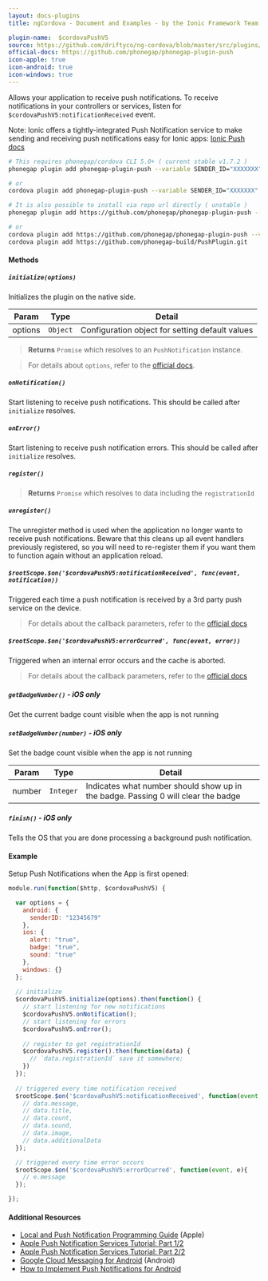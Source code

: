 ```yaml
---
layout: docs-plugins
title: ngCordova - Document and Examples - by the Ionic Framework Team

plugin-name:  $cordovaPushV5
source: https://github.com/driftyco/ng-cordova/blob/master/src/plugins/push_v5.js
official-docs: https://github.com/phonegap/phonegap-plugin-push
icon-apple: true
icon-android: true
icon-windows: true
---
```



Allows your application to receive push notifications. To receive notifications in your controllers or services, listen for `$cordovaPushV5:notificationReceived` event.

Note: Ionic offers a tightly-integrated Push Notification service to make sending and receiving push notifications easy for Ionic apps: [Ionic Push docs](http://docs.ionic.io/v1.0/docs/push-from-scratch)


```bash
# This requires phonegap/cordova CLI 5.0+ ( current stable v1.7.2 )
phonegap plugin add phonegap-plugin-push --variable SENDER_ID="XXXXXXX"

# or
cordova plugin add phonegap-plugin-push --variable SENDER_ID="XXXXXXX"

# It is also possible to install via repo url directly ( unstable )
phonegap plugin add https://github.com/phonegap/phonegap-plugin-push --variable SENDER_ID="XXXXXXX"

# or
cordova plugin add https://github.com/phonegap/phonegap-plugin-push --variable SENDER_ID="XXXXXXX"
cordova plugin add https://github.com/phonegap-build/PushPlugin.git
```

#### Methods

##### `initialize(options)`
Initializes the plugin on the native side.

| Param        | Type           | Detail  |
| ------------ |----------------| --------|
| options      | `Object`       | Configuration object for setting default values |

> **Returns** `Promise` which resolves to an `PushNotification` instance.

> For details about `options`, refer to the [official docs](https://github.com/phonegap/phonegap-plugin-push/blob/master/docs/API.md).

##### `onNotification()`
Start listening to receive push notifications.  This should be called after `initialize` resolves.

##### `onError()`
Start listening to receive push notification errors.  This should be called after `initialize` resolves.

##### `register()`
> **Returns** `Promise` which resolves to data including the `registrationId`

##### `unregister()`
The unregister method is used when the application no longer wants to receive push notifications. Beware that this cleans up all event handlers previously registered, so you will need to re-register them if you want them to function again without an application reload.

##### `$rootScope.$on('$cordovaPushV5:notificationReceived', func(event, notification))`
Triggered each time a push notification is received by a 3rd party push service on the device.

> For details about the callback parameters, refer to the [official docs](https://github.com/phonegap/phonegap-plugin-push/blob/master/docs/API.md)

##### `$rootScope.$on('$cordovaPushV5:errorOcurred', func(event, error))`
Triggered when an internal error occurs and the cache is aborted.

> For details about the callback parameters, refer to the [official docs](https://github.com/phonegap/phonegap-plugin-push/blob/master/docs/API.md)

##### `getBadgeNumber()` *- iOS only*
Get the current badge count visible when the app is not running

##### `setBadgeNumber(number)` *- iOS only*
Set the badge count visible when the app is not running

| Param        | Type           | Detail  |
| ------------ |----------------| --------|
| number       | `Integer`      | Indicates what number should show up in the badge. Passing 0 will clear the badge |

##### `finish()` *- iOS only*
Tells the OS that you are done processing a background push notification.

#### Example

Setup Push Notifications when the App is first opened:

```javascript
module.run(function($http, $cordovaPushV5) {

  var options = {
  	android: {
  	  senderID: "12345679"
  	},
    ios: {
      alert: "true",
      badge: "true",
      sound: "true"
    },
    windows: {}
  };
  
  // initialize
  $cordovaPushV5.initialize(options).then(function() {
    // start listening for new notifications
    $cordovaPushV5.onNotification();
    // start listening for errors
    $cordovaPushV5.onError();
    
    // register to get registrationId
    $cordovaPushV5.register().then(function(data) {
      // `data.registrationId` save it somewhere;
    })
  });
  
  // triggered every time notification received
  $rootScope.$on('$cordovaPushV5:notificationReceived', function(event, data){
    // data.message,
    // data.title,
    // data.count,
    // data.sound,
    // data.image,
    // data.additionalData
  });

  // triggered every time error occurs
  $rootScope.$on('$cordovaPushV5:errorOcurred', function(event, e){
    // e.message
  });

});
```

#### Additional Resources

- [Local and Push Notification Programming Guide](http://developer.apple.com/library/mac/#documentation/NetworkingInternet/Conceptual/RemoteNotificationsPG/ApplePushService/ApplePushService.html) (Apple)
- [Apple Push Notification Services Tutorial: Part 1/2](http://www.raywenderlich.com/3443/apple-push-notification-services-tutorial-part-12)
- [Apple Push Notification Services Tutorial: Part 2/2](http://www.raywenderlich.com/3525/apple-push-notification-services-tutorial-part-2)
- [Google Cloud Messaging for Android](http://developer.android.com/guide/google/gcm/index.html) (Android)
- [How to Implement Push Notifications for Android](http://tokudu.com/2010/how-to-implement-push-notifications-for-android/)
